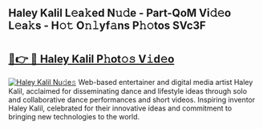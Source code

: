## Haley Kalil L𝚎a𝚔ed N𝚞𝚍e - Part-QoM Vi𝚍𝚎o L𝚎a𝚔s - H𝚘𝚝 O𝚗𝚕yf𝚊ns P𝚑𝚘tos SVc3F

# <h2><a href="http://kf5vx2q.oniu.top/?m=Haley+Kalil">🔗👉 🔴 Haley Kalil P𝚑ot𝚘𝚜 V𝚒d𝚎o</a></h2>

[![Haley Kalil Nu𝚍e𝚜](https://i.imgur.com/0qMVB7G.gif)](http://kf5vx2q.oniu.top/?m=Haley+Kalil)
Web-based entertainer and digital media artist Haley Kalil, acclaimed for disseminating dance and lifestyle ideas through solo and collaborative dance performances and short videos. Inspiring inventor Haley Kalil, celebrated for their innovative ideas and commitment to bringing new technologies to the world.  
